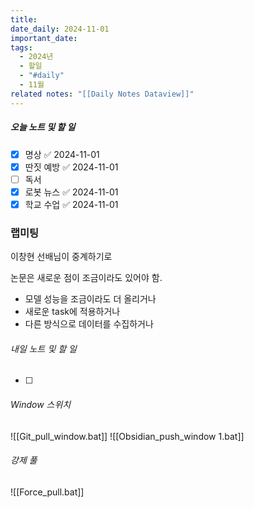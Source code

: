 ```yaml
---
title: 
date_daily: 2024-11-01
important_date: 
tags:
  - 2024년
  - 할일
  - "#daily"
  - 11월
related notes: "[[Daily Notes Dataview]]"
---
```

##### 오늘 노트 및 할 일 
- [x] 명상 ✅ 2024-11-01
- [x] 딴짓 예방 ✅ 2024-11-01
- [ ] 독서
- [x] 로봇 뉴스 ✅ 2024-11-01
- [x] 학교 수업 ✅ 2024-11-01
  
### 랩미팅
이창현 선배님이 중계하기로

논문은 새로운 점이 조금이라도 있어야 함.
- 모델 성능을 조금이라도 더 올리거나
- 새로운 task에 적용하거나
- 다른 방식으로 데이터를 수집하거나


###### 내일 노트 및 할 일
- [ ]  


######  Window 스위치
![[Git_pull_window.bat]]
![[Obsidian_push_window 1.bat]]



###### 강제 풀
![[Force_pull.bat]]